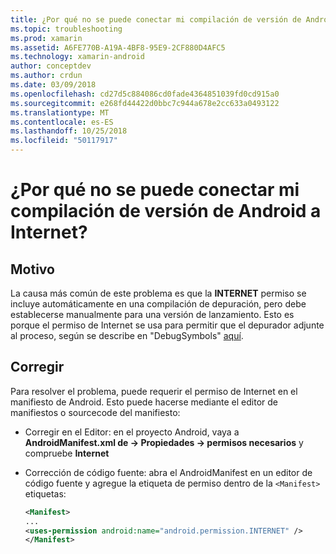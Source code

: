 ```yaml
---
title: ¿Por qué no se puede conectar mi compilación de versión de Android a Internet?
ms.topic: troubleshooting
ms.prod: xamarin
ms.assetid: A6FE770B-A19A-4BF8-95E9-2CF880D4AFC5
ms.technology: xamarin-android
author: conceptdev
ms.author: crdun
ms.date: 03/09/2018
ms.openlocfilehash: cd27d5c884086cd0fade4364851039fd0cd915a0
ms.sourcegitcommit: e268fd44422d0bbc7c944a678e2cc633a0493122
ms.translationtype: MT
ms.contentlocale: es-ES
ms.lasthandoff: 10/25/2018
ms.locfileid: "50117917"
---
```

# <a name="why-cant-my-android-release-build-connect-to-the-internet"></a>¿Por qué no se puede conectar mi compilación de versión de Android a Internet?

## <a name="cause"></a>Motivo

La causa más común de este problema es que la **INTERNET** permiso se incluye automáticamente en una compilación de depuración, pero debe establecerse manualmente para una versión de lanzamiento. Esto es porque el permiso de Internet se usa para permitir que el depurador adjunte al proceso, según se describe en "DebugSymbols" [aquí](~/android/deploy-test/building-apps/build-process.md).


## <a name="fix"></a>Corregir

Para resolver el problema, puede requerir el permiso de Internet en el manifiesto de Android. Esto puede hacerse mediante el editor de manifiestos o sourcecode del manifiesto:

-   Corregir en el Editor: en el proyecto Android, vaya a **AndroidManifest.xml de -> Propiedades -> permisos necesarios** y compruebe **Internet**

-   Corrección de código fuente: abra el AndroidManifest en un editor de código fuente y agregue la etiqueta de permiso dentro de la `<Manifest>` etiquetas:

    ```xml
    <Manifest>
    ...
    <uses-permission android:name="android.permission.INTERNET" />
    </Manifest>
    ```
